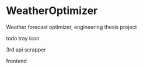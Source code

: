 # WeatherOptimizer
Weather forecast optimizer, engineering thesis project

todo
tray icon

3rd api
scrapper

frontend
